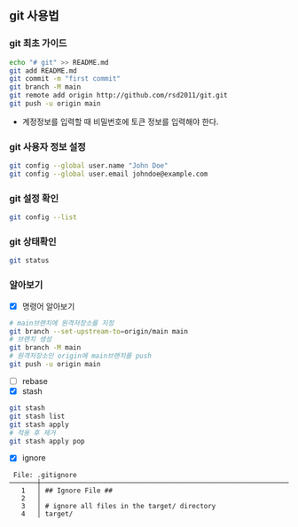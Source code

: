 ## git 사용법
### git 최초 가이드
```bash
echo "# git" >> README.md
git add README.md
git commit -m "first commit"
git branch -M main
git remote add origin http://github.com/rsd2011/git.git
git push -u origin main
```
- 계정정보를 입력할 때 비밀번호에 토큰 정보를 입력해야 한다.
  
### git 사용자 정보 설정
```bash
git config --global user.name "John Doe"
git config --global user.email johndoe@example.com
```
### git 설정 확인
```bash
git config --list
```
### git 상태확인
```bash
git status
```
### 알아보기
- [X] 명령어 알아보기
```bash
# main브랜치에 원격저장소를 지정
git branch --set-upstream-to=origin/main main
# 브랜치 생성
git branch -M main
# 원격저장소인 origin에 main브랜치를 push
git push -u origin main
```
- [ ] rebase
- [X] stash
```bash
git stash
git stash list
git stash apply
# 적용 후 제거
git stash apply pop
```
- [X] ignore
```plainText
 File: .gitignore
───────┼────────────────────────────────────────────────────────────────────────
   1   │ ## Ignore File ##
   2   │
   3   │ # ignore all files in the target/ directory
   4   │ target/
```

